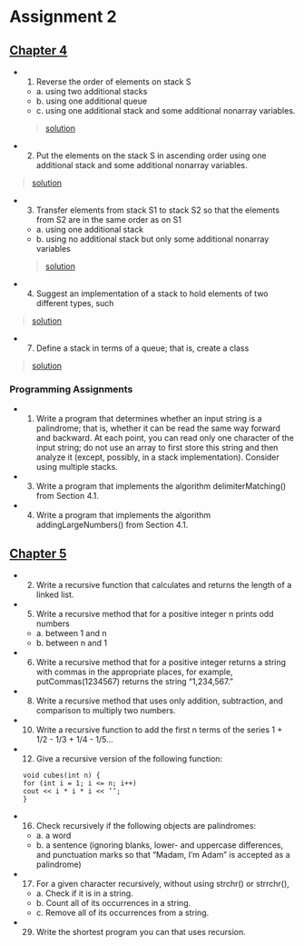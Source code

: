 # Assignment 2


## [Chapter 4](https://github.com/nkteaching/assignment-2-vonderchild/tree/master/chapter4)

- 1. Reverse the order of elements on stack S
    - a. using two additional stacks
    - b. using one additional queue
    - c. using one additional stack and some additional nonarray variables.     
    >[solution](https://github.com/nkteaching/assignment-2-vonderchild/blob/master/chapter4/question1.cpp)
    
- 2. Put the elements on the stack S in ascending order using one additional stack and
some additional nonarray variables.
>[solution](https://github.com/nkteaching/assignment-2-vonderchild/blob/master/chapter4/question2.cpp)
    
- 3. Transfer elements from stack S1 to stack S2 so that the elements from S2 are in the
same order as on S1
    - a. using one additional stack
    - b. using no additional stack but only some additional nonarray variables
    >[solution](https://github.com/nkteaching/assignment-2-vonderchild/blob/master/chapter4/question3.cpp)
- 4. Suggest an implementation of a stack to hold elements of two different types, such
>[solution](https://github.com/nkteaching/assignment-2-vonderchild/blob/master/chapter4/question4.cpp)
- 7. Define a stack in terms of a queue; that is, create a class
>[solution](https://github.com/nkteaching/assignment-2-vonderchild/blob/master/chapter4/question7.cpp)

### Programming Assignments

- 1. Write a program that determines whether an input string is a palindrome; that is,
whether it can be read the same way forward and backward. At each point, you can
read only one character of the input string; do not use an array to first store this
string and then analyze it (except, possibly, in a stack implementation). Consider
using multiple stacks.

- 3. Write a program that implements the algorithm delimiterMatching() from
Section 4.1.

- 4. Write a program that implements the algorithm addingLargeNumbers() from
Section 4.1.


## [Chapter 5](https://github.com/nkteaching/assignment-2-vonderchild/tree/master/chapter5)

- 2. Write a recursive function that calculates and returns the length of a linked list.

- 5. Write a recursive method that for a positive integer n prints odd numbers
    - a. between 1 and n
    - b. between n and 1

- 6. Write a recursive method that for a positive integer returns a string with commas
in the appropriate places, for example, putCommas(1234567) returns the string
“1,234,567.”

- 8. Write a recursive method that uses only addition, subtraction, and comparison to
multiply two numbers.

- 10. Write a recursive function to add the first n terms of the series 
1 + 1/2 - 1/3 + 1/4 - 1/5...

- 12. Give a recursive version of the following function:
    ```
    void cubes(int n) {
    for (int i = 1; i <= n; i++)
    cout << i * i * i << ’’;
    }
    ```
 
- 16. Check recursively if the following objects are palindromes:
    - a. a word
    - b. a sentence (ignoring blanks, lower- and uppercase differences, and punctuation
marks so that “Madam, I’m Adam” is accepted as a palindrome)

- 17. For a given character recursively, without using strchr() or strrchr(),
    - a. Check if it is in a string.
    - b. Count all of its occurrences in a string.
    - c. Remove all of its occurrences from a string.

- 29. Write the shortest program you can that uses recursion.

